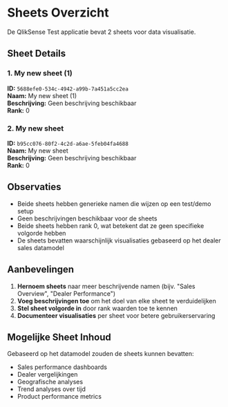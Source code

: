 # Sheets Overzicht

De QlikSense Test applicatie bevat 2 sheets voor data visualisatie.

## Sheet Details

### 1. My new sheet (1)
**ID:** `5688efe0-534c-4942-a99b-7a451a5cc2ea`  
**Naam:** My new sheet (1)  
**Beschrijving:** Geen beschrijving beschikbaar  
**Rank:** 0  

### 2. My new sheet
**ID:** `b95cc076-80f2-4c2d-a6ae-5feb04fa4688`  
**Naam:** My new sheet  
**Beschrijving:** Geen beschrijving beschikbaar  
**Rank:** 0  

## Observaties

- Beide sheets hebben generieke namen die wijzen op een test/demo setup
- Geen beschrijvingen beschikbaar voor de sheets
- Beide sheets hebben rank 0, wat betekent dat ze geen specifieke volgorde hebben
- De sheets bevatten waarschijnlijk visualisaties gebaseerd op het dealer sales datamodel

## Aanbevelingen

1. **Hernoem sheets** naar meer beschrijvende namen (bijv. "Sales Overview", "Dealer Performance")
2. **Voeg beschrijvingen toe** om het doel van elke sheet te verduidelijken
3. **Stel sheet volgorde in** door rank waarden toe te kennen
4. **Documenteer visualisaties** per sheet voor betere gebruikerservaring

## Mogelijke Sheet Inhoud

Gebaseerd op het datamodel zouden de sheets kunnen bevatten:
- Sales performance dashboards
- Dealer vergelijkingen
- Geografische analyses
- Trend analyses over tijd
- Product performance metrics